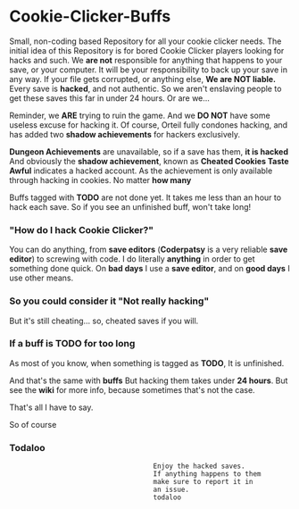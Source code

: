 # Cookie-Clicker-Buffs
Small, non-coding based Repository for all your cookie clicker needs. 
The initial idea of this Repository is for bored Cookie Clicker players looking for hacks and such.
We **are not** responsible for anything that happens to your save, or your computer.
It will be your responsibility to back up your save in any way.
If your file gets corrupted, or anything else, **We are NOT liable.**
Every save is **hacked**, and not authentic. So we aren't enslaving people to get these saves this far in under 24 hours.
Or are we...

Reminder, we **ARE** trying to ruin the game. And we **DO NOT** have some useless excuse for hacking it.
Of course, Orteil fully condones hacking, and has added two **shadow achievements** for hackers exclusively. 

**Dungeon Achievements** are unavailable, so if a save has them, **it is hacked**
And obviously the **shadow achievement**, known as **Cheated Cookies Taste Awful** indicates a hacked account.
As the achievement is only available through hacking in cookies. No matter **how many**

Buffs tagged with **TODO** are not done yet. It takes me less than an hour to hack each save.
So if you see an unfinished buff, won't take long!

### "How do I hack Cookie Clicker?"
You can do anything, from **save editors** (**Coderpatsy** is a very reliable **save editor**) to screwing with code.
I do literally **anything** in order to get something done quick.
On **bad days** I use a **save editor**, and on **good days** I use other means.

### So you could consider it "Not really hacking"
But it's still cheating... so, cheated saves if you will.

### If a buff is TODO for too long
As most of you know, when something is tagged as **TODO**,
It is unfinished.

And that's the same with **buffs**
But hacking them takes under **24 hours**.
But see the **wiki** for more info, because sometimes that's not the case.







That's all I have to say.

So
of course

### Todaloo


                                        Enjoy the hacked saves.
                                        If anything happens to them
                                        make sure to report it in
                                        an issue. 
                                        todaloo
